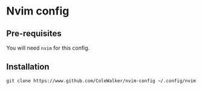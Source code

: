 # Nvim config

## Pre-requisites

You will need `nvim` for this config.

## Installation

```
git clone https://www.github.com/ColeWalker/nvim-config ~/.config/nvim
```


